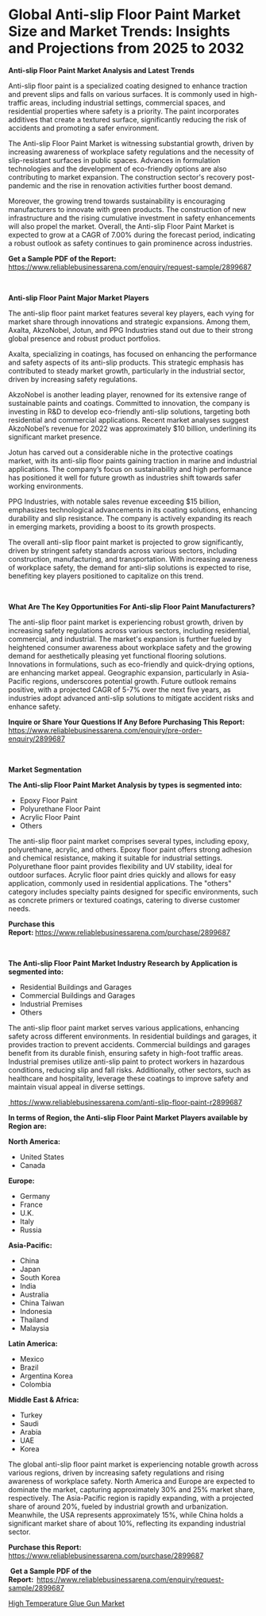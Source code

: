 <p><h1>Global Anti-slip Floor Paint Market Size and Market Trends: Insights and Projections from 2025 to 2032</h1></p><p><strong>Anti-slip Floor Paint Market Analysis and Latest Trends</strong></p>
<p><p>Anti-slip floor paint is a specialized coating designed to enhance traction and prevent slips and falls on various surfaces. It is commonly used in high-traffic areas, including industrial settings, commercial spaces, and residential properties where safety is a priority. The paint incorporates additives that create a textured surface, significantly reducing the risk of accidents and promoting a safer environment.</p><p>The Anti-slip Floor Paint Market is witnessing substantial growth, driven by increasing awareness of workplace safety regulations and the necessity of slip-resistant surfaces in public spaces. Advances in formulation technologies and the development of eco-friendly options are also contributing to market expansion. The construction sector's recovery post-pandemic and the rise in renovation activities further boost demand.</p><p>Moreover, the growing trend towards sustainability is encouraging manufacturers to innovate with green products. The construction of new infrastructure and the rising cumulative investment in safety enhancements will also propel the market. Overall, the Anti-slip Floor Paint Market is expected to grow at a CAGR of 7.00% during the forecast period, indicating a robust outlook as safety continues to gain prominence across industries.</p></p>
<p><strong>Get a Sample PDF of the Report:&nbsp;</strong> <a href="https://www.reliablebusinessarena.com/enquiry/request-sample/2899687?utm_campaign=2991&utm_medium=2&utm_source=Github&utm_content=ia&utm_term=16032025&utm_id=anti-slip-floor-paint">https://www.reliablebusinessarena.com/enquiry/request-sample/2899687</a></p>
<p>&nbsp;</p>
<p><strong>Anti-slip Floor Paint Major Market Players</strong></p>
<p><p>The anti-slip floor paint market features several key players, each vying for market share through innovations and strategic expansions. Among them, Axalta, AkzoNobel, Jotun, and PPG Industries stand out due to their strong global presence and robust product portfolios.</p><p>Axalta, specializing in coatings, has focused on enhancing the performance and safety aspects of its anti-slip products. This strategic emphasis has contributed to steady market growth, particularly in the industrial sector, driven by increasing safety regulations.</p><p>AkzoNobel is another leading player, renowned for its extensive range of sustainable paints and coatings. Committed to innovation, the company is investing in R&D to develop eco-friendly anti-slip solutions, targeting both residential and commercial applications. Recent market analyses suggest AkzoNobel’s revenue for 2022 was approximately $10 billion, underlining its significant market presence.</p><p>Jotun has carved out a considerable niche in the protective coatings market, with its anti-slip floor paints gaining traction in marine and industrial applications. The company’s focus on sustainability and high performance has positioned it well for future growth as industries shift towards safer working environments.</p><p>PPG Industries, with notable sales revenue exceeding $15 billion, emphasizes technological advancements in its coating solutions, enhancing durability and slip resistance. The company is actively expanding its reach in emerging markets, providing a boost to its growth prospects.</p><p>The overall anti-slip floor paint market is projected to grow significantly, driven by stringent safety standards across various sectors, including construction, manufacturing, and transportation. With increasing awareness of workplace safety, the demand for anti-slip solutions is expected to rise, benefiting key players positioned to capitalize on this trend.</p></p>
<p>&nbsp;</p>
<p><strong>What Are The Key Opportunities For Anti-slip Floor Paint Manufacturers?</strong></p>
<p><p>The anti-slip floor paint market is experiencing robust growth, driven by increasing safety regulations across various sectors, including residential, commercial, and industrial. The market's expansion is further fueled by heightened consumer awareness about workplace safety and the growing demand for aesthetically pleasing yet functional flooring solutions. Innovations in formulations, such as eco-friendly and quick-drying options, are enhancing market appeal. Geographic expansion, particularly in Asia-Pacific regions, underscores potential growth. Future outlook remains positive, with a projected CAGR of 5-7% over the next five years, as industries adopt advanced anti-slip solutions to mitigate accident risks and enhance safety.</p></p>
<p><strong>Inquire or Share Your Questions If Any Before Purchasing This Report:</strong> <a href="https://www.reliablebusinessarena.com/enquiry/pre-order-enquiry/2899687?utm_campaign=2991&utm_medium=2&utm_source=Github&utm_content=ia&utm_term=16032025&utm_id=anti-slip-floor-paint">https://www.reliablebusinessarena.com/enquiry/pre-order-enquiry/2899687</a></p>
<p>&nbsp;</p>
<p><strong>Market Segmentation</strong></p>
<p><strong>The Anti-slip Floor Paint Market Analysis by types is segmented into:</strong></p>
<p><ul><li>Epoxy Floor Paint</li><li>Polyurethane Floor Paint</li><li>Acrylic Floor Paint</li><li>Others</li></ul></p>
<p><p>The anti-slip floor paint market comprises several types, including epoxy, polyurethane, acrylic, and others. Epoxy floor paint offers strong adhesion and chemical resistance, making it suitable for industrial settings. Polyurethane floor paint provides flexibility and UV stability, ideal for outdoor surfaces. Acrylic floor paint dries quickly and allows for easy application, commonly used in residential applications. The "others" category includes specialty paints designed for specific environments, such as concrete primers or textured coatings, catering to diverse customer needs.</p></p>
<p><strong>Purchase this Report:&nbsp;</strong><a href="https://www.reliablebusinessarena.com/purchase/2899687?utm_campaign=2991&utm_medium=2&utm_source=Github&utm_content=ia&utm_term=16032025&utm_id=anti-slip-floor-paint">https://www.reliablebusinessarena.com/purchase/2899687</a></p>
<p>&nbsp;</p>
<p><strong>The Anti-slip Floor Paint Market Industry Research by Application is segmented into:</strong></p>
<p><ul><li>Residential Buildings and Garages</li><li>Commercial Buildings and Garages</li><li>Industrial Premises</li><li>Others</li></ul></p>
<p><p>The anti-slip floor paint market serves various applications, enhancing safety across different environments. In residential buildings and garages, it provides traction to prevent accidents. Commercial buildings and garages benefit from its durable finish, ensuring safety in high-foot traffic areas. Industrial premises utilize anti-slip paint to protect workers in hazardous conditions, reducing slip and fall risks. Additionally, other sectors, such as healthcare and hospitality, leverage these coatings to improve safety and maintain visual appeal in diverse settings.</p></p>
<p><a href="https://www.reliablebusinessarena.com/anti-slip-floor-paint-r2899687?utm_campaign=2991&utm_medium=2&utm_source=Github&utm_content=ia&utm_term=16032025&utm_id=anti-slip-floor-paint">&nbsp;https://www.reliablebusinessarena.com/anti-slip-floor-paint-r2899687</a></p>
<p><strong>In terms of Region, the Anti-slip Floor Paint Market Players available by Region are:</strong></p>
<p>
    <p> <strong> North America: </strong>
        <ul>
            <li>United States</li>
            <li>Canada</li>
        </ul>
        </p> 
    <p> <strong> Europe: </strong>
        <ul>
            <li>Germany</li>
            <li>France</li>
            <li>U.K.</li>
            <li>Italy</li>
            <li>Russia</li>
        </ul>
        </p> 
    <p> <strong> Asia-Pacific: </strong>
        <ul>
            <li>China</li>
            <li>Japan</li>
            <li>South Korea</li>
            <li>India</li>
            <li>Australia</li>
            <li>China Taiwan</li>
            <li>Indonesia</li>
            <li>Thailand</li>
            <li>Malaysia</li>
        </ul>
        </p> 
    <p> <strong> Latin America: </strong>
        <ul>
            <li>Mexico</li>
            <li>Brazil</li>
            <li>Argentina Korea</li>
            <li>Colombia</li>
        </ul>
        </p> 
    <p> <strong> Middle East & Africa: </strong>
        <ul>
            <li>Turkey</li>
            <li>Saudi</li>
            <li>Arabia</li>
            <li>UAE</li>
            <li>Korea</li>
        </ul>
    </p>
    </p>
<p><p>The global anti-slip floor paint market is experiencing notable growth across various regions, driven by increasing safety regulations and rising awareness of workplace safety. North America and Europe are expected to dominate the market, capturing approximately 30% and 25% market share, respectively. The Asia-Pacific region is rapidly expanding, with a projected share of around 20%, fueled by industrial growth and urbanization. Meanwhile, the USA represents approximately 15%, while China holds a significant market share of about 10%, reflecting its expanding industrial sector.</p></p>
<p><strong>Purchase this Report: </strong><a href="https://www.reliablebusinessarena.com/purchase/2899687?utm_campaign=2991&utm_medium=2&utm_source=Github&utm_content=ia&utm_term=16032025&utm_id=anti-slip-floor-paint">https://www.reliablebusinessarena.com/purchase/2899687</a></p>
<p>&nbsp;<strong>Get a Sample PDF of the Report:&nbsp;&nbsp;</strong><a href="https://www.reliablebusinessarena.com/enquiry/request-sample/2899687?utm_campaign=2991&utm_medium=2&utm_source=Github&utm_content=ia&utm_term=16032025&utm_id=anti-slip-floor-paint">https://www.reliablebusinessarena.com/enquiry/request-sample/2899687</a></p>
<p><strong></strong></p>
<p><p><a href="https://github.com/ternainglin/Market-Research-Report-List-1/blob/main/high-temperature-glue-gun-market.md?utm_campaign=2991&utm_medium=2&utm_source=Github&utm_content=ia&utm_term=16032025&utm_id=anti-slip-floor-paint">High Temperature Glue Gun Market</a></p></p>